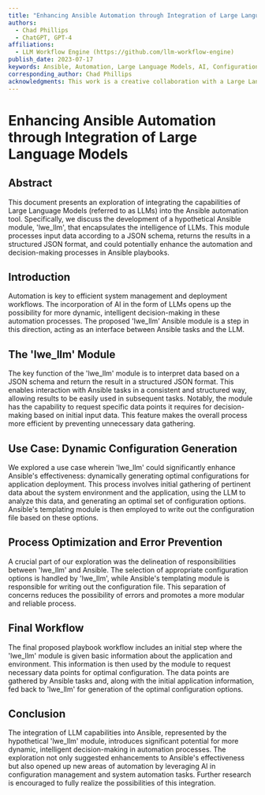```yaml
---
title: "Enhancing Ansible Automation through Integration of Large Language Models"
authors:
  - Chad Phillips
  - ChatGPT, GPT-4
affiliations:
  - LLM Workflow Engine (https://github.com/llm-workflow-engine)
publish_date: 2023-07-17
keywords: Ansible, Automation, Large Language Models, AI, Configuration Management
corresponding_author: Chad Phillips
acknowledgments: This work is a creative collaboration with a Large Language Model. The LLM wrote the paper based on creative exchanges with a human.
---
```


# Enhancing Ansible Automation through Integration of Large Language Models

## Abstract

This document presents an exploration of integrating the capabilities of Large Language Models (referred to as LLMs) into the Ansible automation tool. Specifically, we discuss the development of a hypothetical Ansible module, 'lwe_llm', that encapsulates the intelligence of LLMs. This module processes input data according to a JSON schema, returns the results in a structured JSON format, and could potentially enhance the automation and decision-making processes in Ansible playbooks.

## Introduction

Automation is key to efficient system management and deployment workflows. The incorporation of AI in the form of LLMs opens up the possibility for more dynamic, intelligent decision-making in these automation processes. The proposed 'lwe_llm' Ansible module is a step in this direction, acting as an interface between Ansible tasks and the LLM.

## The 'lwe_llm' Module

The key function of the 'lwe_llm' module is to interpret data based on a JSON schema and return the result in a structured JSON format. This enables interaction with Ansible tasks in a consistent and structured way, allowing results to be easily used in subsequent tasks. Notably, the module has the capability to request specific data points it requires for decision-making based on initial input data. This feature makes the overall process more efficient by preventing unnecessary data gathering.

## Use Case: Dynamic Configuration Generation

We explored a use case wherein 'lwe_llm' could significantly enhance Ansible's effectiveness: dynamically generating optimal configurations for application deployment. This process involves initial gathering of pertinent data about the system environment and the application, using the LLM to analyze this data, and generating an optimal set of configuration options. Ansible's templating module is then employed to write out the configuration file based on these options.

## Process Optimization and Error Prevention

A crucial part of our exploration was the delineation of responsibilities between 'lwe_llm' and Ansible. The selection of appropriate configuration options is handled by 'lwe_llm', while Ansible's templating module is responsible for writing out the configuration file. This separation of concerns reduces the possibility of errors and promotes a more modular and reliable process.

## Final Workflow

The final proposed playbook workflow includes an initial step where the 'lwe_llm' module is given basic information about the application and environment. This information is then used by the module to request necessary data points for optimal configuration. The data points are gathered by Ansible tasks and, along with the initial application information, fed back to 'lwe_llm' for generation of the optimal configuration options.

## Conclusion

The integration of LLM capabilities into Ansible, represented by the hypothetical 'lwe_llm' module, introduces significant potential for more dynamic, intelligent decision-making in automation processes. The exploration not only suggested enhancements to Ansible's effectiveness but also opened up new areas of automation by leveraging AI in configuration management and system automation tasks. Further research is encouraged to fully realize the possibilities of this integration.
